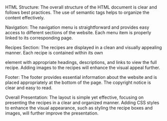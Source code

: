 HTML Structure: The overall structure of the HTML document is clear and follows best practices. The use of semantic tags helps to organize the content effectively.

Navigation: The navigation menu is straightforward and provides easy access to different sections of the website. Each menu item is properly linked to its corresponding page.

Recipes Section: The recipes are displayed in a clean and visually appealing manner. Each recipe is contained within its own <div> element with appropriate headings, descriptions, and links to view the full recipe. Adding images to the recipes will enhance the visual appeal further.

Footer: The footer provides essential information about the website and is placed appropriately at the bottom of the page. The copyright notice is clear and easy to read.

Overall Presentation: The layout is simple yet effective, focusing on presenting the recipes in a clear and organized manner. Adding CSS styles to enhance the visual appearance, such as styling the recipe boxes and images, will further improve the presentation.
